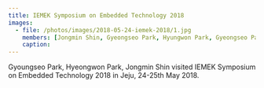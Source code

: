 ```yaml
---
title: IEMEK Symposium on Embedded Technology 2018
images:
  - file: /photos/images/2018-05-24-iemek-2018/1.jpg
    members: [Jongmin Shin, Gyeongseo Park, Hyungwon Park, Gyeongseo Park]
    caption:
---
```


Gyoungseo Park, Hyeongwon Park, Jongmin Shin visited IEMEK Symposium on Embedded Technology 2018 in Jeju, 24-25th May 2018.